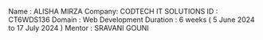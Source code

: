 Name : ALISHA MIRZA
Company: CODTECH IT SOLUTIONS
ID : CT6WDS136
Domain : Web Development
Duration : 6 weeks ( 5 June 2024 to 17 July 2024 )
Mentor : SRAVANI GOUNI

